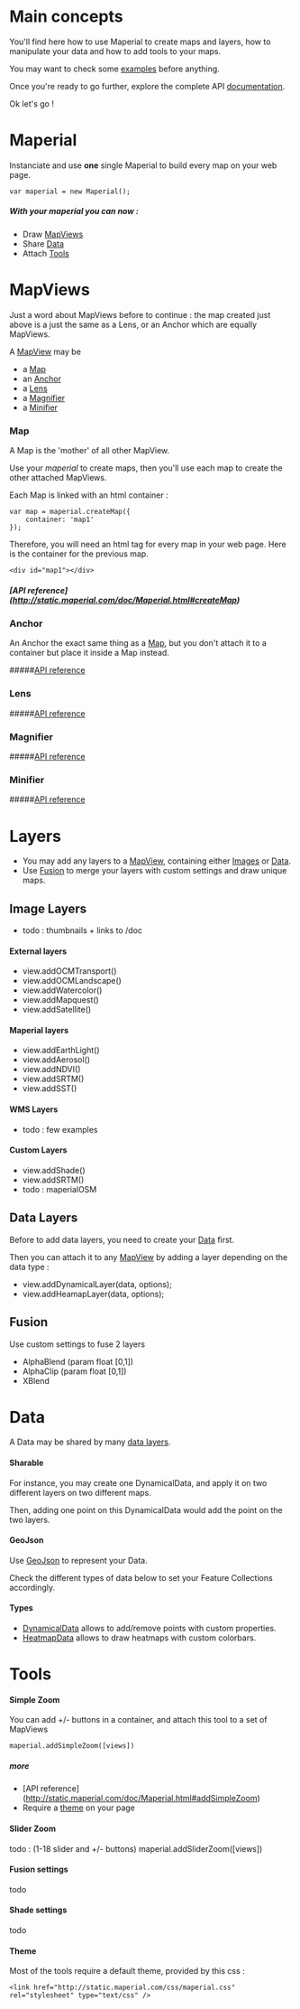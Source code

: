 
# Main concepts

You'll find here how to use Maperial to create maps and layers,
how to manipulate your data and how to add tools to your maps.

You may want to check some [examples](./demos.md) before anything.

Once you're ready to go further, explore the complete
API [documentation](http://static.maperial.com/doc).

Ok let's go !

# Maperial

Instanciate and use **one** single Maperial to build every map on your web page.
```
var maperial = new Maperial();
```
##### With your maperial you can now :
- Draw [MapViews](#mapviews)
- Share [Data](#data)
- Attach [Tools](#tools)

# MapViews

Just a word about MapViews before to continue : the map created just above
is a
just the same as a Lens, or an Anchor which are equally MapViews.

A [MapView](http://static.maperial.com/doc/MapView.html) may be
- a [Map](#map)
- an [Anchor](#anchor)
- a [Lens](#lens)
- a [Magnifier](#magnifier)
- a [Minifier](#minifier)

### Map

A Map is the 'mother' of all other MapView.

Use your *maperial* to create maps, then you'll use each map to create the other
attached MapViews.

Each Map is linked with an html container :
```
var map = maperial.createMap({
    container: 'map1'
});
```

Therefore, you will need an html tag for every map in your web page. Here is
the container for the previous map.
```
<div id="map1"></div>
```

##### [API reference] (http://static.maperial.com/doc/Maperial.html#createMap)

### Anchor
An Anchor the exact same thing as a [Map](#map), but you don't attach it
to a container but place it inside a Map instead.

#####[API reference](http://static.maperial.com/doc/MapView.html#createAnchor)

### Lens
#####[API reference](http://static.maperial.com/doc/MapView.html#createLens)

### Magnifier
#####[API reference](http://static.maperial.com/doc/MapView.html#createMagnifier)

### Minifier
#####[API reference](http://static.maperial.com/doc/MapView.html#createMinifier)

# Layers

- You may add any layers to a [MapView](#mapviews), containing either
[Images](#image-layers)
or [Data](#data-layers).
- Use [Fusion](#fusion) to merge your layers with custom settings
and draw unique maps.

## Image Layers
- todo : thumbnails + links to /doc

#### External layers
- view.addOCMTransport()
- view.addOCMLandscape()
- view.addWatercolor()
- view.addMapquest()
- view.addSatellite()

#### Maperial layers
- view.addEarthLight()
- view.addAerosol()
- view.addNDVI()
- view.addSRTM()
- view.addSST()

#### WMS Layers
- todo : few examples

#### Custom Layers
- view.addShade()
- view.addSRTM()
- todo : maperialOSM

## Data Layers
Before to add data layers, you need to create your [Data](#data) first.

Then you can attach it to any [MapView](#mapviews) by adding a layer
depending on the data type :
- view.addDynamicalLayer(data, options);
- view.addHeamapLayer(data, options);

## Fusion
Use custom settings to fuse 2 layers
- AlphaBlend (param float [0,1])
- AlphaClip  (param float [0,1])
- XBlend

# Data
A Data may be shared by many [data layers](#data-layers).

#### Sharable
For instance, you may create one DynamicalData,
and apply it on two different layers on two different maps.

Then, adding one point on this DynamicalData would add the point on the two
layers.

#### GeoJson
Use <a href="http://geojson.org">GeoJson</a> to represent your Data.

Check the different types of data below to set your
Feature Collections accordingly.

#### Types
- [DynamicalData](http://static.maperial.com/doc/DynamicalData.html)
allows to add/remove points with custom properties.
- [HeatmapData](http://static.maperial.com/doc/HeatmapData.html)
allows to draw heatmaps with custom colorbars.

# Tools

#### Simple Zoom
You can add +/- buttons in a container, and attach this tool
to a set of MapViews
```
maperial.addSimpleZoom([views])
```

##### more
- [API reference] (http://static.maperial.com/doc/Maperial.html#addSimpleZoom)
- Require a [theme](#theme) on your page

#### Slider Zoom
todo : (1-18 slider and +/- buttons)
  maperial.addSliderZoom([views])

#### Fusion settings
todo

#### Shade settings
todo

#### Theme
Most of the tools require a default theme, provided by this css :
```
<link href="http://static.maperial.com/css/maperial.css" rel="stylesheet" type="text/css" />
```